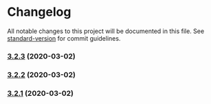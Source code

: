 # Changelog

All notable changes to this project will be documented in this file. See [standard-version](https://github.com/conventional-changelog/standard-version) for commit guidelines.

### [3.2.3](https://github.com/porky-prince/psd.js/compare/v3.2.2...v3.2.3) (2020-03-02)

### [3.2.2](https://github.com/porky-prince/psd.js/compare/v3.2.1...v3.2.2) (2020-03-02)

### [3.2.1](https://github.com/porky-prince/psd.js/compare/v3.2.0...v3.2.1) (2020-03-02)
